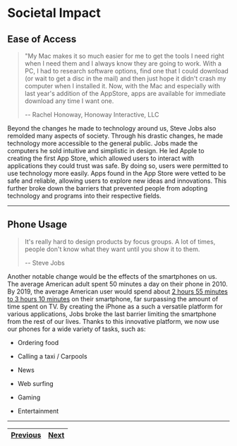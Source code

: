 # Societal Impact

## Ease of Access

> "My Mac makes it so much easier for me to get the tools I need right when I need them and I always know they are going to work. With a PC, I had to research software options, find one that I could download (or wait to get a disc in the mail) and then just hope it didn't crash my computer when I installed it. Now, with the Mac and especially with last year's addition of the AppStore, apps are available for immediate download any time I want one.
> 
> -- Rachel Honoway, Honoway Interactive, LLC

Beyond the changes he made to technology around us, Steve Jobs also remolded many aspects of society. Through his drastic changes, he made technology more accessible to the general public. Jobs made the computers he sold intuitive and simplistic in design. He led Apple to creating the first App Store, which allowed users to interact with applications they could trust was safe. By doing so, users were permitted to use technology more easily. Apps found in the App Store were vetted to be safe and reliable, allowing users to explore new ideas and innovations. This further broke down the barriers that prevented people from adopting technology and programs into their respective fields.

---

## Phone Usage

> It's really hard to design products by focus groups. A lot of times, people don't know what they want until you show it to them.
> 
> -- Steve Jobs

Another notable change would be the effects of the smartphones on us. The average American adult spent 50 minutes a day on their phone in 2010. By 2019, the average American user would spend about [2 hours 55 minutes to 3 hours 10 minutes](https://www.emarketer.com/content/us-time-spent-with-mobile-2019) on their smartphone, far surpassing the amount of time spent on TV. By creating the iPhone as a such a versatile platform for various applications, Jobs broke the last barrier limiting the smartphone from the rest of our lives. Thanks to this innovative platform, we now use our phones for a wide variety of tasks, such as:

- Ordering food

- Calling a taxi / Carpools

- News

- Web surfing

- Gaming

- Entertainment

---

| [Previous](/Sites/BreakingBarriers/IndustryChanges.md) | [Next](/Sites/Conclusion.md) |
| ------------------------------------------------------ | ---------------------------- |


